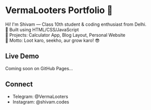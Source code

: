 # VermaLooters Portfolio 🚀

Hi! I'm Shivam — Class 10th student & coding enthusiast from Delhi.  
🔹 Built using HTML/CSS/JavaScript  
🔹 Projects: Calculator App, Blog Layout, Personal Website  
🔹 Motto: Loot karo, seekho, aur grow karo! 😎

## Live Demo
Coming soon on GitHub Pages...

## Connect
- Telegram: @VermaLooters
- Instagram: @shivam.codes
